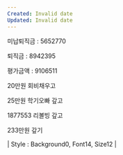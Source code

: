 ```yaml
---
Created: Invalid date
Updated: Invalid date
---
```

미납퇴직금 : 5652770

퇴직금 : 8942395

평가금액 : 9106511

20만원 회비채우고

25만원 학기오빠 갚고

1877553 리볼빙 갚고

233만원 갚기

| Style : Background0, Font14, Size12 |